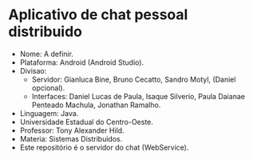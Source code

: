 # Aplicativo de chat pessoal distribuido

- Nome: A definir.
- Plataforma: Android (Android Studio).
- Divisao:
	- Servidor: Gianluca Bine, Bruno Cecatto, Sandro Motyl, (Daniel opcional).
	- Interfaces: Daniel Lucas de Paula, Isaque Silverio, Paula Daianae Penteado Machula, Jonathan Ramalho.
- Linguagem: Java.
- Universidade Estadual do Centro-Oeste.
- Professor: Tony Alexander Hild.
- Materia: Sistemas Distribuidos.
- Este repositório é o servidor do chat (WebService).